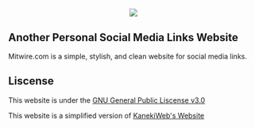 <h1 align="center">
<br>
<img src="https://i.imgur.com/XPYN0ro.png" 
</h1>

**Another Personal Social Media Links Website**
----------------------------------------
Mitwire.com is a simple, stylish, and clean website for social media links.

**Liscense**
------------------------------------------
This website is under the [GNU General Public Liscense v3.0](https://www.gnu.org/licenses/gpl-3.0.en.html)

This website is a simplified version of [KanekiWeb's Website](https://github.com/KanekiWeb/kanekiweb.github.io)
